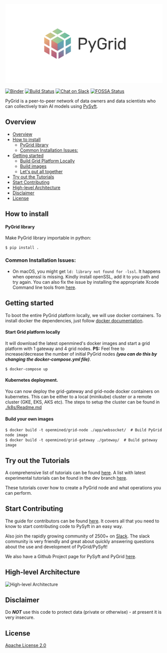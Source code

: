 ![PyGrid logo](https://raw.githubusercontent.com/OpenMined/design-assets/master/logos/PyGrid/horizontal-primary-trans.png)

[![Binder](https://mybinder.org/badge.svg)](https://mybinder.org/v2/gh/OpenMined/PyGrid/dev) [![Build Status](https://travis-ci.org/OpenMined/PyGrid.svg)](https://travis-ci.org/OpenMined/PyGrid) [![Chat on Slack](https://img.shields.io/badge/chat-on%20slack-7A5979.svg)](https://openmined.slack.com/messages/team_pysyft) [![FOSSA Status](https://camo.githubusercontent.com/c0cb82174c3eb8fcbb00a46eb237556f63b36804/68747470733a2f2f6170702e666f7373612e696f2f6170692f70726f6a656374732f6769742532426769746875622e636f6d2532466d6174746865772d6d6361746565722532465079537966742e7376673f747970653d736d616c6c)](https://app.fossa.io/projects/git%2Bgithub.com%2Fmatthew-mcateer%2FPySyft?ref=badge_small)

PyGrid is a peer-to-peer network of data owners and data scientists who can collectively train AI models using [PySyft](https://github.com/OpenMined/PySyft/).


## Overview
- [Overview](#overview)
- [How to install](#how-to-install)
    - [PyGrid library](#pygrid-library)
  - [Common Installation Issues:](#common-installation-issues)
- [Getting started](#getting-started)
    - [Build Grid Platform Locally](#start-grid-platform-locally)
    - [Build images](#build-images)
    - [Let's put all together](#lets-put-all-together)
- [Try out the Tutorials](#try-out-the-tutorials)
- [Start Contributing](#start-contributing)
- [High-level Architecture](#high-level-architecture)
- [Disclaimer](#disclaimer)
- [License](#license)

## How to install

#### PyGrid library
Make PyGrid library importable in python:
```
$ pip install .
```

### Common Installation Issues:
- On macOS, you might get ```ld: library not found for -lssl```. It happens when openssl is missing. Kindly install openSSL, add it to you path and try again. You can also fix the issue by installing the appropriate Xcode Command line tools from [here](https://developer.apple.com/download/more/).

## Getting started
To boot the entire PyGrid platform locally, we will use docker containers.
To install docker the dependencies, just follow [docker documentation](https://docs.docker.com/install/).

#### Start Grid platform locally
It will download the latest openmined's docker images and start a grid platform with 1 gateway and 4 grid nodes.
**PS:** Feel free to increase/decrease the number of initial PyGrid nodes ***(you can do this by changing the docker-compose.yml file)***.
```
$ docker-compose up
```
#### Kubernetes deployment.
You can now deploy the grid-gateway and grid-node docker containers on kubernetes. This can be either to a local (minikube) cluster or a remote cluster (GKE, EKS, AKS etc). The steps to setup the cluster can be found in [./k8s/Readme.md](https://github.com/OpenMined/PyGrid/tree/dev/k8s)

#### Build your own images
```
$ docker build -t openmined/grid-node ./app/websocket/  # Build PyGrid node image
$ docker build -t openmined/grid-gateway ./gateway/  # Build gateway image
```


## Try out the Tutorials
A comprehensive list of tutorials can be found [here](https://github.com/OpenMined/PyGrid/tree/dev/examples).
A list with latest experimental tutorials can be found in the dev branch [here](https://github.com/Quisher/PyGrid/tree/dev/examples).

These tutorials cover how to create a PyGrid node and what operations you can perform.

## Start Contributing
The guide for contributors can be found [here](https://github.com/OpenMined/PySyft/tree/dev/CONTRIBUTING.md). It covers all that you need to know to start contributing code to PySyft in an easy way.

Also join the rapidly growing community of 2500+ on [Slack](http://slack.openmined.org). The slack community is very friendly and great about quickly answering questions about the use and development of PyGrid/PySyft!

We also have a Github Project page for PySyft and PyGrid [here](https://github.com/orgs/OpenMined/projects/9).


## High-level Architecture

![High-level Architecture](https://raw.githubusercontent.com/OpenMined/PyGrid/dev/art/PyGrid-Arch.png)


## Disclaimer
Do ***NOT*** use this code to protect data (private or otherwise) - at present it is very insecure.

## License

[Apache License 2.0](https://github.com/OpenMined/PyGrid/blob/dev/LICENSE)
